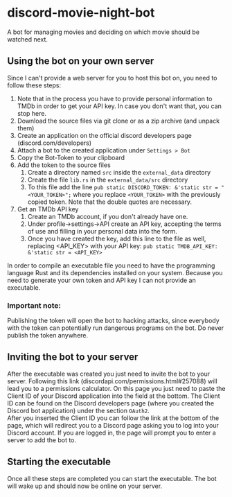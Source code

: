 # discord-movie-night-bot
A bot for managing movies and deciding on which movie should be watched next.

## Using the bot on your own server
Since I can't provide a web server for you to host this bot on, you need to follow these steps:
1. Note that in the process you have to provide personal information to TMDb in order to get your API key. In case you don't want that, you can stop here.
1. Download the source files via git clone or as a zip archive (and unpack them)
1. Create an application on the official discord developers page (discord.com/developers)
1. Attach a bot to the created application under `Settings > Bot` 
1. Copy the Bot-Token to your clipboard
1. Add the token to the source files
    1. Create a directory named `src` inside the `external_data` directory
    1. Create the file `lib.rs` in the `external_data/src` directory
    1. To this file add the line `pub static DISCORD_TOKEN: &'static str = "<YOUR_TOKEN>";` where you replace `<YOUR_TOKEN>` with the previously copied token. Note that the double quotes are necessary.
1. Get an TMDb API key
    1. Create an TMDb account, if you don't already have one.
    1. Under profile->settings->API create an API key, accepting the terms of use and filling in your personal data into the form.
    1. Once you have created the key, add this line to the file as well, replacing <API_KEY> with your API key: `pub static TMDB_API_KEY: &'static str = <API_KEY>`

In order to compile an executable file you need to have the programming language Rust and its dependencies installed on your system. Because you need to generate your own token and API key I can not provide an executable.

### Important note: 
Publishing the token will open the bot to hacking attacks, since everybody with the token can potentially run dangerous programs on the bot. Do never publish the token anywhere.

## Inviting the bot to your server
After the executable was created you just need to invite the bot to your server.
Following this link (discordapi.com/permissions.html#257088) will lead you to a permissions calculator. On this page you just need to paste the Client ID of your Discord application into the field at the bottom. The Client ID can be found on the Discord developers page (where you created the Discord bot application) under the section `OAuth2`.  
After you inserted the Client ID you can follow the link at the bottom of the page, which will redirect you to a Discord page asking you to log into your Discord account. If you are logged in, the page will prompt you to enter a server to add the bot to.

## Starting the executable
Once all these steps are completed you can start the executable. The bot will wake up and should now be online on your server.
